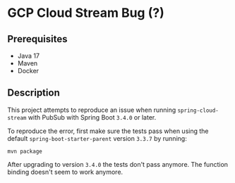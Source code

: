# GCP Cloud Stream Bug (?)

## Prerequisites
 - Java 17
 - Maven
 - Docker

## Description

This project attempts to reproduce an issue when running `spring-cloud-stream` with PubSub with Spring Boot `3.4.0` or later.

To reproduce the error, first make sure the tests pass when using the default `spring-boot-starter-parent` version `3.3.7` by running:
   
    mvn package

After upgrading to version `3.4.0` the tests don't pass anymore. The function binding doesn't seem to work anymore.